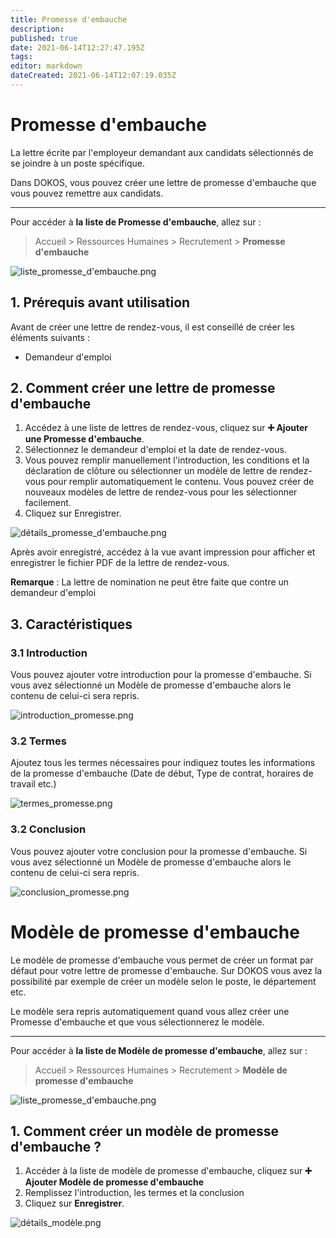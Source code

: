 ```yaml
---
title: Promesse d'embauche
description: 
published: true
date: 2021-06-14T12:27:47.195Z
tags: 
editor: markdown
dateCreated: 2021-06-14T12:07:19.035Z
---
```


# Promesse d'embauche

La lettre écrite par l'employeur demandant aux candidats sélectionnés de se joindre à un poste spécifique.

Dans DOKOS, vous pouvez créer une lettre de promesse d'embauche que vous pouvez remettre aux candidats. 

---

Pour accéder à **la liste de Promesse d'embauche**, allez sur :

> Accueil > Ressources Humaines > Recrutement > **Promesse d'embauche**

![liste_promesse_d'embauche.png](/humains-ressources/appointment-letter/liste_promesse_d'embauche.png)


## 1. Prérequis avant utilisation

Avant de créer une lettre de rendez-vous, il est conseillé de créer les éléments suivants :

- Demandeur d'emploi

## 2. Comment créer une lettre de promesse d'embauche

1. Accédez à une liste de lettres de rendez-vous, cliquez sur **:heavy_plus_sign: Ajouter une Promesse d'embauche**.
2. Sélectionnez le demandeur d'emploi et la date de rendez-vous.
3. Vous pouvez remplir manuellement l'introduction, les conditions et la déclaration de clôture ou sélectionner un modèle de lettre de rendez-vous pour remplir automatiquement le contenu. Vous pouvez créer de nouveaux modèles de lettre de rendez-vous pour les sélectionner facilement.
4. Cliquez sur Enregistrer.

![détails_promesse_d'embauche.png](/humains-ressources/appointment-letter/détails_promesse_d'embauche.png)

Après avoir enregistré, accédez à la vue avant impression pour afficher et enregistrer le fichier PDF de la lettre de rendez-vous.

**Remarque** : La lettre de nomination ne peut être faite que contre un demandeur d'emploi

## 3. Caractéristiques

### 3.1 Introduction

Vous pouvez ajouter votre introduction pour la promesse d'embauche. Si vous avez sélectionné un Modèle de promesse d'embauche alors le contenu de celui-ci sera repris.

![introduction_promesse.png](/humains-ressources/appointment-letter/introduction_promesse.png)

### 3.2 Termes

Ajoutez tous les termes nécessaires pour indiquez toutes les informations de la promesse d'embauche (Date de début, Type de contrat, horaires de travail etc.)

![termes_promesse.png](/humains-ressources/appointment-letter/termes_promesse.png)

### 3.2 Conclusion

Vous pouvez ajouter votre conclusion pour la promesse d'embauche. Si vous avez sélectionné un Modèle de promesse d'embauche alors le contenu de celui-ci sera repris.

![conclusion_promesse.png](/humains-ressources/appointment-letter/conclusion_promesse.png)

# Modèle de promesse d'embauche

Le modèle de promesse d'embauche vous permet de créer un format par défaut pour votre lettre de promesse d'embauche. Sur DOKOS vous avez la possibilité par exemple de créer un modèle selon le poste, le département etc. 

Le modèle sera repris automatiquement quand vous allez créer une Promesse d'embauche et que vous sélectionnerez le modèle.

---

Pour accéder à **la liste de Modèle de promesse d'embauche**, allez sur :

> Accueil > Ressources Humaines > Recrutement > **Modèle de promesse d'embauche**

![liste_promesse_d'embauche.png](/humains-ressources/appointment-letter-template/liste_promesse_d'embauche.png)

## 1. Comment créer un modèle de promesse d'embauche ?

1. Accéder à la liste de modèle de promesse d'embauche, cliquez sur **:heavy_plus_sign: Ajouter Modèle de promesse d'embauche**
2. Remplissez l'introduction, les termes et la conclusion
3. Cliquez sur **Enregistrer**.

![détails_modèle.png](/humains-ressources/appointment-letter-template/détails_modèle.png)